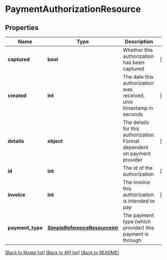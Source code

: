 # PaymentAuthorizationResource

## Properties
Name | Type | Description | Notes
------------ | ------------- | ------------- | -------------
**captured** | **bool** | Whether this authorization has been captured | [optional] 
**created** | **int** | The date this authorization was received, unix timestamp in seconds | [optional] 
**details** | **object** | The details for this authorization. Format dependent on payment provider | [optional] 
**id** | **int** | The id of the authorization | [optional] 
**invoice** | **int** | The invoice this authorization is intended to pay | [optional] 
**payment_type** | [**SimpleReferenceResourceint**](SimpleReferenceResourceint.md) | The payment type (which provider) this payment is through | 

[[Back to Model list]](../README.md#documentation-for-models) [[Back to API list]](../README.md#documentation-for-api-endpoints) [[Back to README]](../README.md)


